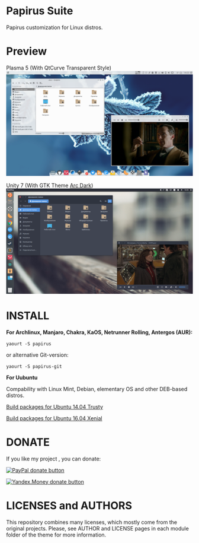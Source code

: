 # Papirus Suite
Papirus customization for Linux distros.

# Preview

Plasma 5 (With QtCurve Transparent Style)
![Screenshot - KDE](papirus-kde.png)

Unity 7 (With GTK Theme [Arc Dark](https://github.com/horst3180/arc-theme))
![Screenshot - UNITY](papirus-arc-unity.png)

# INSTALL
**For Archlinux, Manjaro, Chakra, KaOS, Netrunner Rolling, Antergos (AUR):**
```
yaourt -S papirus
```
or alternative Git-version:
```
yaourt -S papirus-git
```
**For Uubuntu**

Compability with Linux Mint, Debian, elementary OS and other DEB-based distros.

[Build packages for Ubuntu 14.04 Trusty](https://launchpad.net/~varlesh-l/+archive/ubuntu/papirus-pack/+packages?field.name_filter=&field.status_filter=published&field.series_filter=trusty)

[Build packages for Ubuntu 16.04 Xenial](https://launchpad.net/~varlesh-l/+archive/ubuntu/papirus-pack/+packages?field.name_filter=&field.status_filter=published&field.series_filter=xenial)

# DONATE
If you like my project , you can donate:

<span class="paypal"><a href="https://www.paypal.me/varlesh" title="Donate to this project using Paypal"><img src="https://www.paypalobjects.com/webstatic/mktg/Logo/pp-logo-100px.png" alt="PayPal donate button" /></a></span>

<span class="Yandex.Money"><a href="http://yasobe.ru/na/varlesh#form_submit" title="Donate to this project using Yandex.Money"><img src="https://money.yandex.ru/img/ym_logo.gif" alt="Yandex.Money donate button" /></a></span>

# LICENSES and AUTHORS
This repository combines many licenses, which mostly come from the original projects. Please, see AUTHOR and LICENSE pages in each module folder of the theme for more information.
